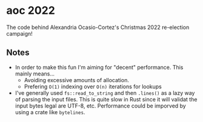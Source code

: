 # aoc 2022

The code behind Alexandria Ocasio-Cortez's Christmas 2022 re-election campaign!

## Notes

- In order to make this fun I'm aiming for "decent" performance. This mainly means...
  - Avoiding excessive amounts of allocation.
  - Prefering `O(1)` indexing over `O(n)` iterations for lookups
- I've generally used `fs::read_to_string` and then `.lines()` as a lazy way of parsing the input files. This is quite slow in Rust since it will validat the input bytes legal are UTF-8, etc. Performance could be imporved by using a crate like `bytelines`.

